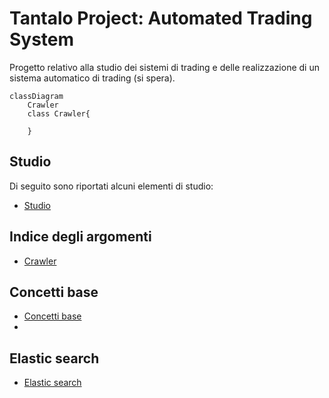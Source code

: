# Tantalo Project: Automated Trading System

Progetto relativo alla studio dei sistemi di trading e delle realizzazione di un sistema automatico di trading (si spera).

```mermaid
classDiagram
    Crawler 
    class Crawler{
      
    }
```


## Studio
Di seguito sono riportati alcuni elementi di studio:

 - [Studio](./STUDIO.md)

## Indice degli argomenti

* [Crawler](./CRAWLER.md)

## Concetti base

* [Concetti base](./CONCETTI_BASE.md)
* 
## Elastic search

* [Elastic search](./elk/ELASTIC.md)
